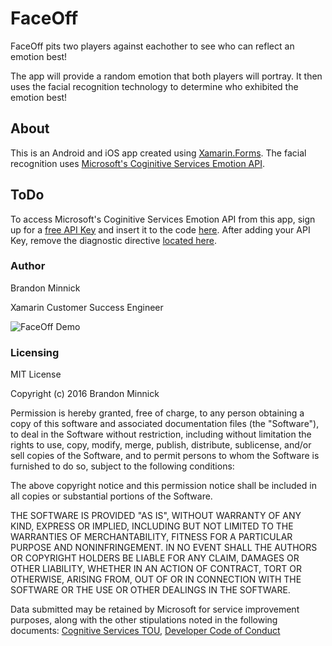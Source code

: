# FaceOff
FaceOff pits two players against eachother to see who can reflect an emotion best! 

The app will provide a random emotion that both players will portray. It then uses the facial recognition technology to determine who exhibited the emotion best!

## About
This is an Android and iOS app created using [Xamarin.Forms](https://www.xamarin.com/forms). The facial recognition uses [Microsoft's Coginitive Services Emotion API](https://www.microsoft.com/cognitive-services/). 

## ToDo
To access Microsoft's Coginitive Services Emotion API from this app, sign up for a [free API Key](https://www.microsoft.com/cognitive-services/en-us/emotion-api) and insert it to the code [here](https://github.com/brminnick/FaceOff/blob/master/Constants/CognitiveServicesConstants.cs#L8). After adding your API Key, remove the diagnostic directive [located here](https://github.com/brminnick/FaceOff/blob/master/Constants/CognitiveServicesConstants.cs#L6).

### Author
Brandon Minnick

Xamarin Customer Success Engineer


![FaceOff Demo](./Demos/FaceOff_GifDemo.gif)


### Licensing
MIT License

Copyright (c) 2016 Brandon Minnick

Permission is hereby granted, free of charge, to any person obtaining a copy
of this software and associated documentation files (the "Software"), to deal
in the Software without restriction, including without limitation the rights
to use, copy, modify, merge, publish, distribute, sublicense, and/or sell
copies of the Software, and to permit persons to whom the Software is
furnished to do so, subject to the following conditions:

The above copyright notice and this permission notice shall be included in all
copies or substantial portions of the Software.

THE SOFTWARE IS PROVIDED "AS IS", WITHOUT WARRANTY OF ANY KIND, EXPRESS OR
IMPLIED, INCLUDING BUT NOT LIMITED TO THE WARRANTIES OF MERCHANTABILITY,
FITNESS FOR A PARTICULAR PURPOSE AND NONINFRINGEMENT. IN NO EVENT SHALL THE
AUTHORS OR COPYRIGHT HOLDERS BE LIABLE FOR ANY CLAIM, DAMAGES OR OTHER
LIABILITY, WHETHER IN AN ACTION OF CONTRACT, TORT OR OTHERWISE, ARISING FROM,
OUT OF OR IN CONNECTION WITH THE SOFTWARE OR THE USE OR OTHER DEALINGS IN THE
SOFTWARE.

Data submitted may be retained by Microsoft for service improvement purposes, along with the other stipulations noted in the following documents: [Cognitive Services TOU](https://go.microsoft.com/fwlink/?LinkId=533207), [Developer Code of Conduct](http://go.microsoft.com/fwlink/?LinkId=698895)
